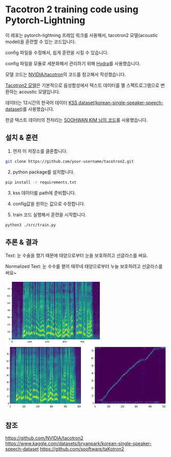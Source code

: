 # Tacotron 2 training code using Pytorch-Lightning 

이 레포는 pytorch-lightning 프레임 워크를 사용해서, tacotron2 모델(acoustic model)을 훈련할 수 있는 코드입니다.

config 파일을 수정해서, 쉽게 훈련을 시킬 수 있습니다.

config 파일을 모듈로 세분화해서 관리하기 위해 [Hydra](https://hydra.cc/docs/intro/)를 사용했습니다.

모델 코드는 [NVIDIA/tacotron](https://github.com/NVIDIA/tacotron2)의 코드를 참고해서 작성했습니다.

[Tacotron2 모델](https://arxiv.org/abs/1712.05884)은 기본적으로 음성합성에서 텍스트 데이터를 멜 스펙트로그램으로 변환하는 acoustic 모델입니다.

데이터는 12시간의 한국어 데이터 [KSS dataset(korean-single-speaker-speech-dataset)](https://www.kaggle.com/datasets/bryanpark/korean-single-speaker-speech-dataset)를 사용했습니다.

한글 텍스트 데이터의 전처리는 [SOOHWAN KIM 님의 코드](https://github.com/sooftware/taKotron2)를 사용했습니다.


## 설치 & 훈련

1. 먼저 이 저장소를 클론합니다.

```bash
git clone https://github.com/your-username/tacotron2.git

```
2. python package를 설치합니다.

```bash
pip install -r requirements.txt
```
3. kss 데이터를 path에 준비합니다.

4. config값을 원하는 값으로 수정합니다.

5. train 코드 실행해서 훈련을 시작합니다.

```bash
python3 ./src/train.py
```

## 추론 & 결과

Text: 눈 수술을 했기 때문에 태양으로부터 눈을 보호하려고 선글라스를 써요.

Normalized Text: 눈 수수를 핻끼 때무네 태양으로부터 누늘 보호하려고 선글라스를 써요~


<img src="./image/real_output.png" width="300px" height="200px" alt="Real audio mel spectrogram"/>

<img src="./image/prediction.png" width="600px" height="200px" alt="Prediction mel spectrogram"/>

## 참조
https://github.com/NVIDIA/tacotron2
https://www.kaggle.com/datasets/bryanpark/korean-single-speaker-speech-dataset
https://github.com/sooftware/taKotron2